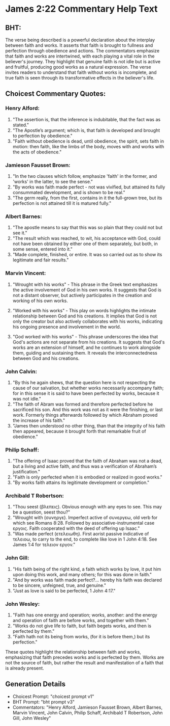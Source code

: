 # James 2:22 Commentary Help Text

## BHT:
The verse being described is a powerful declaration about the interplay between faith and works. It asserts that faith is brought to fullness and perfection through obedience and actions. The commentators emphasize that faith and works are intertwined, with each playing a vital role in the believer's journey. They highlight that genuine faith is not idle but is active and fruitful, producing good works as a natural expression. The verse invites readers to understand that faith without works is incomplete, and true faith is seen through its transformative effects in the believer's life.

## Choicest Commentary Quotes:
### Henry Alford:
1. "The assertion is, that the inference is indubitable, that the fact was as stated."
2. "The Apostle’s argument; which is, that faith is developed and brought to perfection by obedience."
3. "Faith without obedience is dead, until obedience, the spirit, sets faith in motion: then faith, like the limbs of the body, moves with and works with the acts of obedience."

### Jamieson Fausset Brown:
1. "In the two clauses which follow, emphasize 'faith' in the former, and 'works' in the latter, to see the sense." 
2. "By works was faith made perfect - not was vivified, but attained its fully consummated development, and is shown to be real."
3. "The germ really, from the first, contains in it the full-grown tree, but its perfection is not attained till it is matured fully."

### Albert Barnes:
1. "The apostle means to say that this was so plain that they could not but see it."
2. "The result which was reached, to wit, his acceptance with God, could not have been obtained by either one of them separately, but both, in some sense, entered into it."
3. "Made complete, finished, or entire. It was so carried out as to show its legitimate and fair results."

### Marvin Vincent:
1. "Wrought with his works" - This phrase in the Greek text emphasizes the active involvement of God in his own works. It suggests that God is not a distant observer, but actively participates in the creation and working of his own works.

2. "Worked with his works" - This play on words highlights the intimate relationship between God and his creations. It implies that God is not only the creator but also actively collaborates with his works, indicating his ongoing presence and involvement in the world.

3. "God worked with his works" - This phrase underscores the idea that God's actions are not separate from his creations. It suggests that God's works are an extension of himself, and he continues to work alongside them, guiding and sustaining them. It reveals the interconnectedness between God and his creations.

### John Calvin:
1. "By this he again shews, that the question here is not respecting the cause of our salvation, but whether works necessarily accompany faith; for in this sense it is said to have been perfected by works, because it was not idle."
2. "The faith of Abram was formed and therefore perfected before he sacrificed his son. And this work was not as it were the finishing, or last work. Formerly things afterwards followed by which Abraham proved the increase of his faith."
3. "James then understood no other thing, than that the integrity of his faith then appeared, because it brought forth that remarkable fruit of obedience."

### Philip Schaff:
1. "The offering of Isaac proved that the faith of Abraham was not a dead, but a living and active faith, and thus was a verification of Abraham’s justification."
2. "Faith is only perfected when it is embodied or realized in good works."
3. "By works faith attains its legitimate development or completion."

### Archibald T Robertson:
1. "Thou seest (βλεπεις). Obvious enough with any eyes to see. This may be a question, seest thou?" 
2. "Wrought with (συνηργε). Imperfect active of συνεργεω, old verb for which see Romans 8:28. Followed by associative-instrumental case εργοις. Faith cooperated with the deed of offering up Isaac." 
3. "Was made perfect (ετελειωθη). First aorist passive indicative of τελειοω, to carry to the end, to complete like love in 1 John 4:18. See James 1:4 for τελειον εργον."

### John Gill:
1. "His faith being of the right kind, a faith which works by love, it put him upon doing this work, and many others; for this was done in faith." 
2. "And by works was faith made perfect?... hereby his faith was declared to be sincere, unfeigned, true, and genuine."
3. "Just as love is said to be perfected, 1 John 4:17."

### John Wesley:
1. "Faith has one energy and operation; works, another: and the energy and operation of faith are before works, and together with them."
2. "Works do not give life to faith, but faith begets works, and then is perfected by them."
3. "Faith hath not its being from works, (for it is before them,) but its perfection."

These quotes highlight the relationship between faith and works, emphasizing that faith precedes works and is perfected by them. Works are not the source of faith, but rather the result and manifestation of a faith that is already present.


## Generation Details
- Choicest Prompt: "choicest prompt v1"
- BHT Prompt: "bht prompt v3"
- Commentators: "Henry Alford, Jamieson Fausset Brown, Albert Barnes, Marvin Vincent, John Calvin, Philip Schaff, Archibald T Robertson, John Gill, John Wesley"

